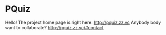 # PQuiz
Hello! The project home page is right here: http://pquiz.zz.vc
Anybody body want to collaborate?
http://pquiz.zz.vc/#contact
